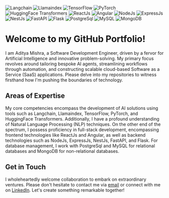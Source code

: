 ![Langchain](https://img.shields.io/badge/Langchain-v0.0.34-blue)
![Llamaindex](https://img.shields.io/badge/Llamaindex-v0.8.36-orange)
![TensorFlow](https://img.shields.io/badge/TensorFlow-v2.5-brightgreen)
![PyTorch](https://img.shields.io/badge/PyTorch-v1.9-critical)
![HuggingFace Transformers](https://img.shields.io/badge/HuggingFace%20Transformers-v4.5-blueviolet)
![ReactJs](https://img.shields.io/badge/ReactJs-v18.0-blue)
![Angular](https://img.shields.io/badge/Angular-v16.0-red)
![NodeJs](https://img.shields.io/badge/NodeJs-v20.7.0-green)
![ExpressJs](https://img.shields.io/badge/ExpressJs-v4.18-yellow)
![NestJs](https://img.shields.io/badge/NestJs-v10.2-yellowgreen)
![FastAPI](https://img.shields.io/badge/FastAPI-v0.103-informational)
![Flask](https://img.shields.io/badge/Flask-v2.3-lightgrey)
![PostgreSql](https://img.shields.io/badge/PostgreSql-v16-blue)
![MySQL](https://img.shields.io/badge/MySQL-v8.0-blue)
![MongoDB](https://img.shields.io/badge/MongoDB-v7.0-success)


# Welcome to my GitHub Portfolio!

I am Aditya Mishra, a Software Development Engineer, driven by a fervor for Artificial Intelligence and innovative problem-solving. My primary focus revolves around tailoring bespoke AI agents, streamlining workflows through automation, and constructing scalable cloud-based Software as a Service (SaaS) applications. Please delve into my repositories to witness firsthand how I'm pushing the boundaries of technology.

## Areas of Expertise

My core competencies encompass the development of AI solutions using tools such as Langchain, Llamaindex, TensorFlow, PyTorch, and HuggingFace Transformers. Additionally, I have a profound understanding of Natural Language Processing (NLP) techniques. On the other end of the spectrum, I possess proficiency in full-stack development, encompassing frontend technologies like ReactJs and Angular, as well as backend technologies such as NodeJs, ExpressJs, NestJs, FastAPI, and Flask. For database management, I work with PostgreSql and MySQL for relational databases and MongoDB for non-relational databases.

## Get in Touch

I wholeheartedly welcome collaboration to embark on extraordinary ventures. Please don't hesitate to contact me via [email](mailto:your-email@example.com) or connect with me on [LinkedIn](https://www.linkedin.com/in/your-linkedin-url/). Let's create something remarkable together!
